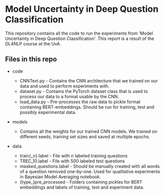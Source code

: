 # Model Uncertainty in Deep Question Classification

This repository contains all the code to run the experiments from 'Model Uncertainty in Deep Question Classification'. 
This report is a result of the DL4NLP course at the UvA. 

## Files in this repo

* code

  * CNNText.py - Contains the CNN architecture that we trained on our data and used to perform experiments with.
  * dataset.py - Contains the PyTorch dataset class that is used to process our data to a format usable by the CNN.
  * load_data.py - Pre-processes the raw data to pickle format containing BERT-embeddings. Should be run for training, test and possibly experimental data.
  
* models

  * Contains all the weights for our trained CNN models. We trained on different seeds, training set sizes and saved at multiple epochs.

* data

  * train{_n}.label - File with n labeled training questions
  * TREC_10.label - File with 500 labeled test questions
  * masked_questions.label - Should be manually created with all words of a question removed one-by-one. Used for qualitative experiments in Bayesian Model Averaging notebook.
  * {type_}pre_processed - Folders containing pickles for BERT embeddings and labels of training, test and experiment data.

